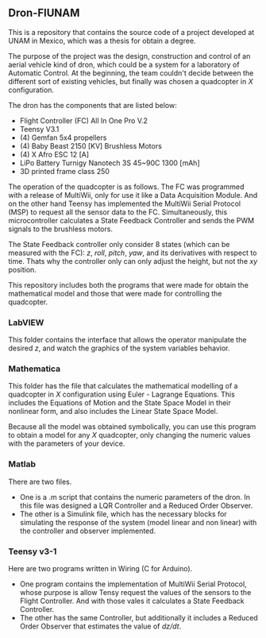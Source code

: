 ## Dron-FIUNAM ##


This is a repository that contains the source code of a project developed at UNAM in Mexico, which was a thesis for obtain a degree. 

The purpose of the project was the design, construction and control of an aerial vehicle kind of dron, which could be a system for a laboratory of Automatic Control. At the beginning, the team couldn't decide between the different sort of existing vehicles, but finally was chosen a quadcopter in *X* configuration.

The dron has the components that are listed below:

- Flight Controller (FC) All In One Pro V.2
- Teensy V3.1
- (4) Gemfan 5x4 propellers
- (4) Baby Beast 2150 [KV] Brushless Motors
- (4) X Afro ESC 12 [A]
- LiPo Battery Turnigy Nanotech 3S 45~90C 1300 [mAh]
- 3D printed frame class 250

The operation of the quadcopter is as follows. The FC was programmed with a release of MultiWii, only for use it like a Data Acquisition Module. And on the other hand Teensy has implemented the MultiWii Serial Protocol (MSP) to request all the sensor data to the FC. Simultaneously, this microcontroller calculates a State Feedback Controller and sends the PWM signals to the brushless motors.

The State Feedback controller only consider 8 states (which can be measured with the FC): *z*, *roll*, *pitch*, *yaw*, and its derivatives with respect to time. Thats why the controller only can only adjust the height, but not the *xy* position.
 
This repository includes both the programs that were made for obtain the mathematical model and those that were made for controlling the quadcopter.

### LabVIEW ###

This folder contains the interface that allows the operator manipulate the desired *z*, and watch the graphics of the system variables behavior.

### Mathematica ###

This folder has the file that calculates the mathematical modelling of a quadcopter in *X* configuration using Euler - Lagrange Equations. This includes the Equations of Motion and the State Space Model in their nonlinear form, and also includes the Linear State Space Model.

Because all the model was obtained symbolically, you can use this program to obtain a model for any *X* quadcopter, only changing the numeric values with the parameters of your device.

### Matlab ###

There are two files.

- One is a .m script that contains the numeric parameters of the dron. In this file was designed a LQR Controller and a Reduced Order Observer.
- The other is a Simulink file, which has the necessary blocks for simulating the response of the system (model linear and non linear) with  the controller and observer implemented. 

### Teensy v3-1 ###

Here are two programs written in Wiring (C for Arduino). 

- One program contains the implementation of MultiWii Serial Protocol, whose purpose is allow Tensy request the values of the sensors to the Flight Controller. And with those vales it calculates a State Feedback Controller.
- The other has the same Controller, but additionally it includes a Reduced Order Observer that estimates the value of *dz/dt*.  
